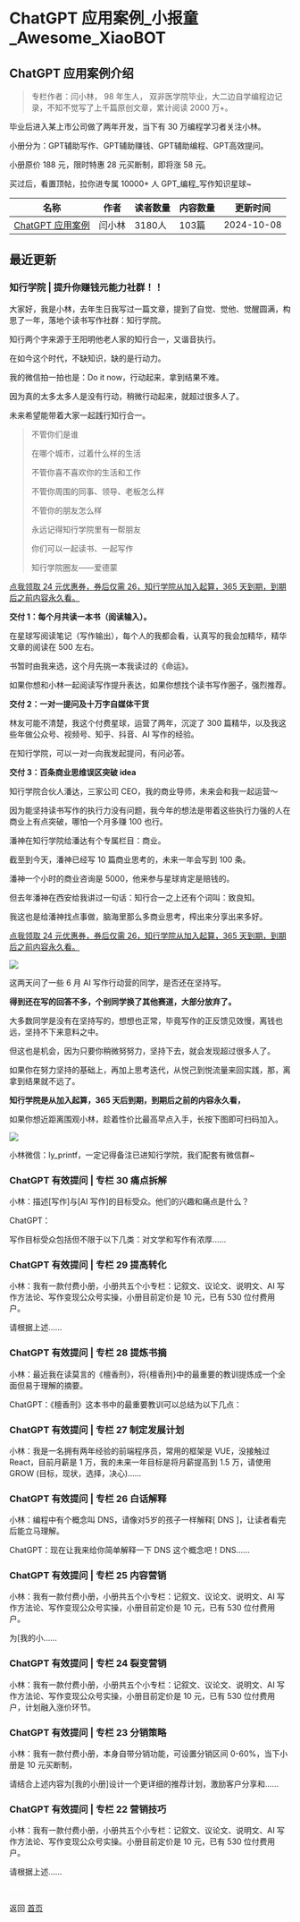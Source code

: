 # ChatGPT 应用案例_小报童_Awesome_XiaoBOT

## ChatGPT 应用案例介绍
> 专栏作者：闫小林， 98 年生人， 双非医学院毕业，大二边自学编程边记录，不知不觉写了上千篇原创文章，累计阅读 2000 万+。    
    
毕业后进入某上市公司做了两年开发，当下有 30 万编程学习者关注小林。    
    
小册分为：GPT辅助写作、GPT辅助赚钱、GPT辅助编程、GPT高效提问。    
    
小册原价 188 元，限时特惠 28 元买断制，即将涨 58 元。    
    
买过后，看置顶帖，拉你进专属 10000+ 人 GPT_编程_写作知识星球~  
  


|名称|作者|读者数量|内容数量|更新时间|
|---|---|---|---|---|
|[ChatGPT 应用案例](https://xiaobot.net/p/xiaolin?refer=9c3f1c95-a052-465a-9902-f6d75080262a)|闫小林|3180人|103篇|2024-10-08|

## 最近更新
### 知行学院 | 提升你赚钱元能力社群！！

大家好，我是小林，去年生日我写过一篇文章，提到了自觉、觉他、觉醒圆满，构思了一年，落地个读书写作社群：知行学院。

知行两个字来源于王阳明他老人家的知行合一，又谐音执行。

在如今这个时代，不缺知识，缺的是行动力。

我的微信拍一拍也是：Do it now，行动起来，拿到结果不难。

因为真的太多太多人是没有行动，稍微行动起来，就超过很多人了。

未来希望能带着大家一起践行知行合一。

> 不管你们是谁
>
> 在哪个城市，过着什么样的生活
>
> 不管你喜不喜欢你的生活和工作
>
> 不管你周围的同事、领导、老板怎么样
>
> 不管你的朋友怎么样
>
> 永远记得知行学院里有一帮朋友
>
> 你们可以一起读书、一起写作
>
> 知行学院圈友——爱德蒙

[点我领取 24 元优惠券，券后仅需 26，知行学院从加入起算，365 天到期，到期后之前内容永久看。](https://t.zsxq.com/uMZkr)

**交付 1：每个月共读一本书（阅读输入）。**

在星球写阅读笔记（写作输出），每个人的我都会看，认真写的我会加精华，精华文章的阅读在 500 左右。

书暂时由我来选，这个月先挑一本我读过的《命运》。

如果你想和小林一起阅读写作提升表达，如果你想找个读书写作圈子，强烈推荐。

**交付 2：一对一提问及十万字自媒体干货**

林友可能不清楚，我这个付费星球，运营了两年，沉淀了 300 篇精华，以及我这些年做公众号、视频号、知乎、抖音、AI 写作的经验。

在知行学院，可以一对一向我发起提问，​有问必答。

**交付 3：百条商业思维误区突破 idea**

知行学院合伙人潘达，三家公司 CEO，我的商业导师，未来会和我一起运营～

因为能坚持读书写作的执行力没有问题，我今年的想法是带着这些执行力强的人在商业上有点突破，哪怕一个月多赚 100 也行。

潘神在知行学院给潘达有个专属栏目：商业。

截至到今天，潘神已经写 10 篇商业思考的，未来一年会写到 100 条。

潘神一个小时的商业咨询是 5000，他来参与星球肯定是赔钱的。

但去年潘神在西安给我讲过一句话：知行合一之上还有个词叫：致良知。

我这也是给潘神找点事做，脑海里那么多商业思考，榨出来分享出来多好。

[点我领取 24 元优惠券，券后仅需 26，知行学院从加入起算，365 天到期，到期后之前内容永久看。](https://t.zsxq.com/uMZkr)

![](https://static.xiaobot.net/file/2024-10-08/61324/18f7111796748bdd9dd88e922d2e9b9b.png)

这两天问了一些 6 月 AI 写作行动营的同学，是否还在坚持写。

**得到还在写的回答不多，个别同学换了其他赛道，大部分放弃了。**

大多数同学是没有在坚持写的，想想也正常，毕竟写作的正反馈见效慢，离钱也远，坚持不下来意料之中。

但这也是机会，因为只要你稍微努努力，坚持下去，就会发现超过很多人了。

如果你在努力坚持的基础上，再加上思考迭代，从悦己到悦流量来回实践，那，离拿到结果就不远了。

**知行学院是从加入起算，365 天后到期，到期后之前的内容永久看，**

如果你想近距离围观小林，趁着性价比最高早点入手，长按下图即可扫码加入。

![](https://static.xiaobot.net/file/2024-10-08/61324/2a9a2ddcc4972dd7dbcc127369841b86.png)

​小林微信：ly_printf，一定记得备注已进知行学院，我们配套有微信群~

### ChatGPT 有效提问 | 专栏 30 痛点拆解

小林：描述[写作]与[AI 写作]的目标受众。他们的兴趣和痛点是什么？

ChatGPT：

写作目标受众包括但不限于以下几类：对文学和写作有浓厚......

### ChatGPT 有效提问 | 专栏 29 提高转化

小林：我有一款付费小册，小册共五个小专栏：记叙文、议论文、说明文、AI 写作方法论、写作变现公众号实操，小册目前定价是 10 元，已有 530 位付费用户。

请根据上述......

### ChatGPT 有效提问 | 专栏 28 提炼书摘

小林：最近我在读莫言的《檀香刑》，将{檀香刑}中的最重要的教训提炼成一个全面但易于理解的摘要。

ChatGPT：《檀香刑》这本书中的最重要教训可以总结为以下几点：

### ChatGPT 有效提问 | 专栏 27 制定发展计划

小林：我是一名拥有两年经验的前端程序员，常用的框架是 VUE，没接触过 React，目前月薪是 1 万，我的未来一年目标是将月薪提高到 1.5
万，请使用GROW (目标，现状，选择，决心)......

### ChatGPT 有效提问 | 专栏 26 白话解释

小林：编程中有个概念叫 DNS，请像对5岁的孩子一样解释[ DNS ]，让读者看完后能立马理解。

ChatGPT：现在让我来给你简单解释一下 DNS 这个概念吧！DNS......

### ChatGPT 有效提问 | 专栏 25 内容营销

小林：我有一款付费小册，小册共五个小专栏：记叙文、议论文、说明文、AI 写作方法论、写作变现公众号实操，小册目前定价是 10 元，已有 530 位付费用户。

为[我的小......

### ChatGPT 有效提问 | 专栏 24 裂变营销

小林：我有一款付费小册，小册共五个小专栏：记叙文、议论文、说明文、AI 写作方法论、写作变现公众号实操，小册目前定价是 10 元，已有 530
位付费用户，计划融入涨价环节。

### ChatGPT 有效提问 | 专栏 23 分销策略

小林：我有一款付费小册，本身自带分销功能，可设置分销区间 0-60%，当下小册是 10 元买断制，

请结合上述内容为[我的小册]设计一个更详细的推荐计划，激励客户分享和......

### ChatGPT 有效提问 | 专栏 22 营销技巧

小林：我有一款付费小册，小册共五个小专栏：记叙文、议论文、说明文、AI 写作方法论、写作变现公众号实操。小册目前定价是 10 元，已有 530 位付费用户。

请根据上述......


<a href="https://github.com/Reno9527/awesome-xiaobot" style="color: white; text-decoration: none;">awesome-xiaobot</a>

返回 [首页](../README.md)
